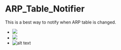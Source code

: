# ARP_Table_Notifier
This is a best way to notify when ARP table is changed.
   - ![](https://img.shields.io/badge/Help__to__improve-ARP__Table__Notifier-yellowgreen.svg)
   - ![](https://img.shields.io/badge/passing-TRUE-green.svg)
   - ![alt text](https://user-images.githubusercontent.com/33892020/52564093-75164f80-2e18-11e9-8c95-6a5eee2ce1bf.png)
